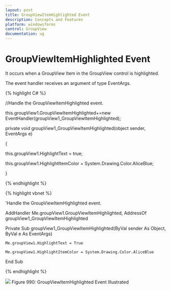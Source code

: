 ```yaml
---
layout: post
title: GroupViewItemHighlighted Event
description: Concepts and Features
platform: windowsforms
control: GroupView
documentation: ug
---
```

# GroupViewItemHighlighted Event

It occurs when a GroupView Item in the GroupView control is highlighted.

The event handler receives an argument of type EventArgs.

{% highlight C# %}  

//Handle the GroupViewItemHighlighted event.

this.groupView1.GroupViewItemHighlighted+=new EventHandler(groupView1_GroupViewItemHighlighted);



private void groupView1_GroupViewItemHighlighted(object sender, EventArgs e)

{

this.groupView1.HighlightText = true;

this.groupView1.HighlightItemColor = System.Drawing.Color.AliceBlue;

}

{% endhighlight %}



{% highlight vbnet %} 

'Handle the GroupViewItemHighlighted event. 

AddHandler Me.groupView1.GroupViewItemHighlighted, AddressOf groupView1_GroupViewItemHighlighted 



Private Sub groupView1_GroupViewItemHighlighted(ByVal sender As Object, ByVal e As EventArgs)

    Me.groupView1.HighlightText = True

    Me.groupView1.HighlightItemColor = System.Drawing.Color.AliceBlue

End Sub

{% endhighlight %}

![](Overview_images/Overview_img88.jpeg) 
Figure 990: GroupViewItemHighlighted Event Illustrated 


